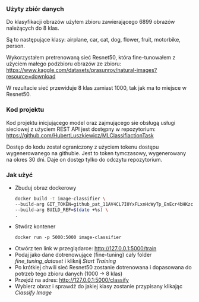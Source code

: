 ### Użyty zbiór danych
Do klasyfikacji obrazów użyłem zbioru zawierającego 6899 obrazów należących do 8 klas.

Są to następujące klasy: airplane, car, cat, dog, flower, fruit, motorbike, person.

Wykorzystałem pretrenowaną sieć Resnet50, która fine-tunowałem z użyciem małego podzbioru obrazów ze zbioru:
https://www.kaggle.com/datasets/prasunroy/natural-images?resource=download

W rezultacie sieć przewiduje 8 klas zamiast 1000, tak jak ma to miejsce w Resnet50.

### Kod projektu
Kod projektu inicjującego model oraz zajmującego sie obsługą usługi sieciowej z użyciem REST API jest dostępny w repozytorium: https://github.com/HubertLuszkiewicz/MLClassifiactionTask

Dostęp do kodu został ograniczony z użyciem tokenu dostępu wygenerowanego na githubie. Jest to token tymczasowy, wygenerowany na okres 30 dni. Daje on dostęp tylko do odczytu repozytorium.

### Jak użyć
- Zbuduj obraz dockerowy
  ```bash
  docker build -t image-classifier \
  --build-arg GIT_TOKEN=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 \
  --build-arg BUILD_REF=$(date +%s) \
  .
  ```
- Stwórz kontener
  ```
  docker run -p 5000:5000 image-classifier
  ```
- Otwórz ten link w przeglądarce: http://127.0.0.1:5000/train
- Podaj jako dane dotrenowujące (fine-tuning) cały folder *fine_tuning_dataset* i kliknij *Start Training*
- Po krótkiej chwili sieć Resnet50 zostanie dotrenowana i dopasowana do potrzeb tego zbioru danych (1000 -> 8 klas)
- Przejdź na adres: http://127.0.0.1:5000/classify
- Wybierz obraz i sprawdź do jakiej klasy zostanie przypisany klikając *Classify Image*
  
